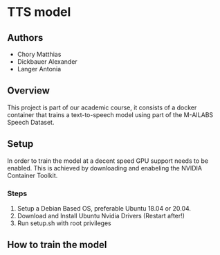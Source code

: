 # TTS model
## Authors
* Chory Matthias
* Dickbauer Alexander
* Langer Antonia

## Overview
This project is part of our academic course, it consists of a docker container that trains a text-to-speech model using part of the M-AILABS Speech Dataset.

## Setup
In order to train the model at a decent speed GPU support needs to be enabled. This is achieved by downloading and enabeling the NVIDIA Container Toolkit.

### Steps
1. Setup a Debian Based OS, preferable Ubuntu 18.04 or 20.04. 
2. Download and Install Ubuntu Nvidia Drivers (Restart after!)
3. Run setup.sh with root privileges

## How to train the model

